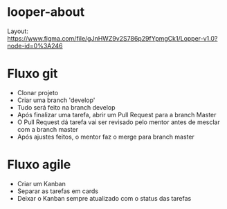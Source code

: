 # looper-about

Layout: https://www.figma.com/file/gJnHWZ9v2S786p29fYpmgCk1/Lopper-v1.0?node-id=0%3A246

# Fluxo git

- Clonar projeto
- Criar uma branch 'develop'
- Tudo será feito na branch develop
- Após finalizar uma tarefa, abrir um Pull Request para a branch Master
- O Pull Request dá tarefa vai ser revisado pelo mentor antes de mesclar com a branch master
- Após ajustes feitos, o mentor faz o merge para branch master

# Fluxo agile

- Criar um Kanban
- Separar as tarefas em cards
- Deixar o Kanban sempre atualizado com o status das tarefas
